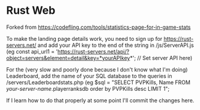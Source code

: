 # Rust Web

Forked from https://codefling.com/tools/statistics-page-for-in-game-stats

To make the landing page details work, you need to sign up for https://rust-servers.net/ and add your API key to the end of the string in /js/ServerAPI.js (eg const api_url1 = 'https://rust-servers.net/api/?object=servers&element=detail&key=*yourAPIkey*'; // Set server API here)

For the (very slow and poorly done because I don't know what I'm doing) Leaderboard, add the name of your SQL database to the queries in /servers/Leaderboardstats.php (eg $sql = "SELECT PVPKills, Name FROM *your-server-name*.playerranksdb order by PVPKills desc LIMIT 1";

If I learn how to do that properly at some point I'll commit the changes here.

